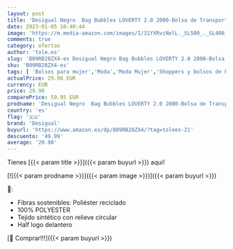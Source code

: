 ```yaml
---
layout: post
title: 'Desigual Negro  Bag Bubbles LOVERTY 2.0 2000-Bolsa de Transporte para Bicicleta  Color Mujer'
date: 2023-01-05 10:40:44
image: 'https://m.media-amazon.com/images/I/31YXRvcNelL._SL500_._SL400_.jpg'
comments: true
category: ofertas
author: 'tole.es'
slug: 'B09RB28ZX4-es Desigual Negro Bag Bubbles LOVERTY 2.0 2000-Bolsa de...'
sku: 'B09RB28ZX4-es'
tags: [ 'Bolsos para mujer','Moda','Moda Mujer','Shoppers y bolsos de hombro para mujer','bicicleta','desigual','🇪🇸', ]
actualPrice: 29.98 EUR
currency: EUR
price: 29.98
comparePrice: 59.95 EUR
prodname: 'Desigual Negro  Bag Bubbles LOVERTY 2.0 2000-Bolsa de Transporte para Bicicleta  Color Mujer'
country: 'es'
flag: '🇪🇸'
brand: 'Desigual'
buyurl: 'https://www.amazon.es/dp/B09RB28ZX4/?tag=tolees-21'
descuento: '49.99'
average: '29.98'
---
```


Tienes [{{< param title >}}]({{< param buyurl >}}) aqui!

[![{{< param prodname >}}]({{< param image >}})]({{< param buyurl >}})

🔎:

- Fibras sostenibles: Poliéster reciclado
- 100% POLYESTER
- Tejido sintético con relieve circular
- Half logo delantero

[🛒 Comprar!!!]({{< param buyurl >}})
